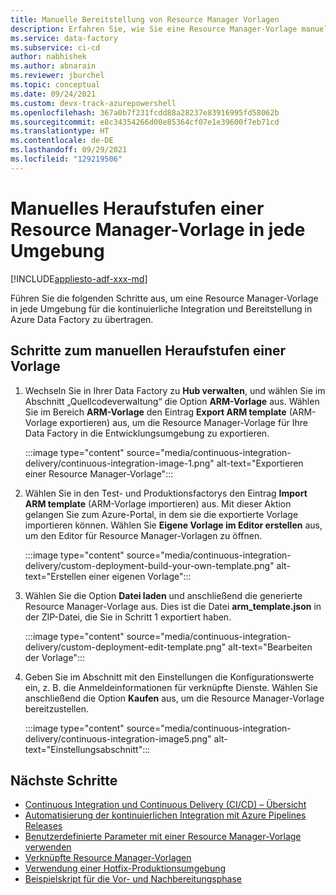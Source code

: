 ```yaml
---
title: Manuelle Bereitstellung von Resource Manager Vorlagen
description: Erfahren Sie, wie Sie eine Resource Manager-Vorlage manuell auf mehrere Umgebungen mit kontinuierlicher Integration und Bereitstellung in Azure Data Factory übertragen können.
ms.service: data-factory
ms.subservice: ci-cd
author: nabhishek
ms.author: abnarain
ms.reviewer: jburchel
ms.topic: conceptual
ms.date: 09/24/2021
ms.custom: devx-track-azurepowershell
ms.openlocfilehash: 367a0b7f231fcdd88a28237e83916995fd58062b
ms.sourcegitcommit: e8c34354266d00e85364cf07e1e39600f7eb71cd
ms.translationtype: HT
ms.contentlocale: de-DE
ms.lasthandoff: 09/29/2021
ms.locfileid: "129219506"
---
```

# <a name="manually-promote-a-resource-manager-template-to-each-environment"></a>Manuelles Heraufstufen einer Resource Manager-Vorlage in jede Umgebung

[!INCLUDE[appliesto-adf-xxx-md](includes/appliesto-adf-xxx-md.md)]

Führen Sie die folgenden Schritte aus, um eine Resource Manager-Vorlage in jede Umgebung für die kontinuierliche Integration und Bereitstellung in Azure Data Factory zu übertragen.

## <a name="steps-to-manually-promote-a-template"></a>Schritte zum manuellen Heraufstufen einer Vorlage

1. Wechseln Sie in Ihrer Data Factory zu **Hub verwalten**, und wählen Sie im Abschnitt „Quellcodeverwaltung“ die Option **ARM-Vorlage** aus. Wählen Sie im Bereich **ARM-Vorlage** den Eintrag **Export ARM template** (ARM-Vorlage exportieren) aus, um die Resource Manager-Vorlage für Ihre Data Factory in die Entwicklungsumgebung zu exportieren.

   :::image type="content" source="media/continuous-integration-delivery/continuous-integration-image-1.png" alt-text="Exportieren einer Resource Manager-Vorlage":::

1. Wählen Sie in den Test- und Produktionsfactorys den Eintrag **Import ARM template** (ARM-Vorlage importieren) aus. Mit dieser Aktion gelangen Sie zum Azure-Portal, in dem sie die exportierte Vorlage importieren können. Wählen Sie **Eigene Vorlage im Editor erstellen** aus, um den Editor für Resource Manager-Vorlagen zu öffnen.

   :::image type="content" source="media/continuous-integration-delivery/custom-deployment-build-your-own-template.png" alt-text="Erstellen einer eigenen Vorlage"::: 

1. Wählen Sie die Option **Datei laden** und anschließend die generierte Resource Manager-Vorlage aus. Dies ist die Datei **arm_template.json** in der ZIP-Datei, die Sie in Schritt 1 exportiert haben.

   :::image type="content" source="media/continuous-integration-delivery/custom-deployment-edit-template.png" alt-text="Bearbeiten der Vorlage":::

1. Geben Sie im Abschnitt mit den Einstellungen die Konfigurationswerte ein, z. B. die Anmeldeinformationen für verknüpfte Dienste. Wählen Sie anschließend die Option **Kaufen** aus, um die Resource Manager-Vorlage bereitzustellen.

   :::image type="content" source="media/continuous-integration-delivery/continuous-integration-image5.png" alt-text="Einstellungsabschnitt":::

## <a name="next-steps"></a>Nächste Schritte

- [Continuous Integration und Continuous Delivery (CI/CD) – Übersicht](continuous-integration-delivery.md)
- [Automatisierung der kontinuierlichen Integration mit Azure Pipelines Releases](continuous-integration-delivery-automate-azure-pipelines.md)
- [Benutzerdefinierte Parameter mit einer Resource Manager-Vorlage verwenden](continuous-integration-delivery-resource-manager-custom-parameters.md)
- [Verknüpfte Resource Manager-Vorlagen](continuous-integration-delivery-linked-templates.md)
- [Verwendung einer Hotfix-Produktionsumgebung](continuous-integration-delivery-hotfix-environment.md)
- [Beispielskript für die Vor- und Nachbereitungsphase](continuous-integration-delivery-sample-script.md)